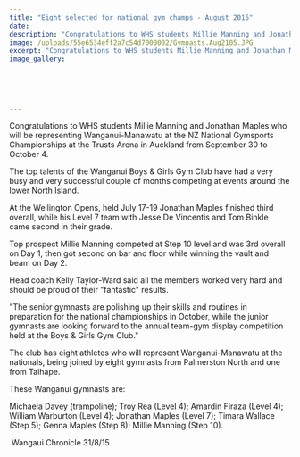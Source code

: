 ```yaml
---
title: "Eight selected for national gym champs - August 2015"
date: 
description: "Congratulations to WHS students Millie Manning and Jonathan Maples who will be representing Wanganui-Manawatu at the NZ National Gymsports Championships at the Trusts Arena in Auckland."
image: /uploads/55e6534eff2a7c54d7000002/Gymnasts.Aug2105.JPG
excerpt: "Congratulations to WHS students Millie Manning and Jonathan Maples who will be representing Wanganui-Manawatu at the NZ National Gymsports Championships at the Trusts Arena in Auckland from September 30 to October 4."
image_gallery:
    
    
    
    
    
---
```


<p>Congratulations to WHS students Millie Manning and Jonathan Maples who will be representing Wanganui-Manawatu<span>&nbsp;at the NZ National Gymsports Championships at the Trusts Arena in Auckland from September 30 to October 4.</span></p>
<p><span><span>The top talents of the Wanganui Boys &amp; Girls Gym Club have had a very busy and very successful couple of months competing at events around the lower North Island.</span></span></p>
<p><span><span><span>At the Wellington Opens, held July 17-19&nbsp;<span>Jonathan Maples finished third overall, while his Level 7 team with Jesse De Vincentis and Tom Binkle came second in their grade.</span></span></span></span></p>
<p><span><span><span><span><span>Top prospect Millie Manning competed at Step 10 level and was 3rd overall on Day 1, then got second on bar and floor while winning the vault and beam on Day 2.</span></span></span></span></span></p>
<p>Head coach Kelly Taylor-Ward said all the members worked very hard and should be proud of their "fantastic" results.</p>
<p>"The senior gymnasts are polishing up their skills and routines in preparation for the national championships in October, while the junior gymnasts are looking forward to the annual team-gym display competition held at the Boys &amp; Girls Gym Club."</p>
<p>The club has eight athletes who will represent Wanganui-Manawatu at the nationals, being joined by eight gymnasts from Palmerston North and one from Taihape.</p>
<p>These Wanganui gymnasts are:</p>
<p>Michaela Davey (trampoline); Troy Rea (Level 4); Amardin Firaza (Level 4); William Warburton (Level 4); Jonathan Maples (Level 7); Timara Wallace (Step 5); Genna Maples (Step 8); Millie Manning (Step 10).</p>
<p>&nbsp;Wangaui Chronicle 31/8/15</p>

